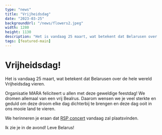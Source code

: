 ```yaml
---
type: "news"
title: "Vrijheidsdag"
date: "2023-03-25"
backgroundUrl: "/news/flowers2.jpeg"
width: 1280
height: 1130
description: "Het is vandaag 25 maart, wat betekent dat Belarusen over de hele wereld Vrijheidsdag vieren."
tags: [featured-main]
---
```


# Vrijheidsdag!

Het is vandaag 25 maart, wat betekent dat Belarusen over de hele wereld Vrijheidsdag vieren.

Organisatie MARA feliciteert u allen met deze geweldige feestdag!
We dromen allemaal van een vrij Bealrus. Daarom wensen we je veel sterkte en geduld om deze droom elke dag dichterbij te brengen en deze dag ooit in ons mooie land te vieren.

We herinneren je eraan dat [RSP concert](https://www.belarusians.nl/events/rsp-03-25?mara) vandaag zal plaatsvinden.

Ik zie je in de avond!
Leve Belarus!